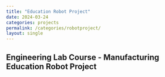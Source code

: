 ```yaml
---
title: "Education Robot Project"
date: 2024-03-24
categories: projects
permalink: /categories/robotproject/
layout: single
---
```


## Engineering Lab Course - Manufacturing Education Robot Project